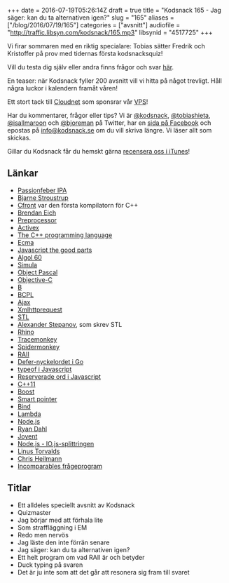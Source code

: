 +++
date = 2016-07-19T05:26:14Z
draft = true
title = "Kodsnack 165 - Jag säger: kan du ta alternativen igen?"
slug = "165"
aliases = ["/blog/2016/07/19/165"]
categories = ["avsnitt"]
audiofile = "http://traffic.libsyn.com/kodsnack/165.mp3"
libsynid = "4517725"
+++

Vi firar sommaren med en riktig specialare: Tobias sätter Fredrik och Kristoffer på prov med tidernas första kodsnacksquiz!

Vill du testa dig själv eller andra finns frågor och svar [här](http://www.kodsnack.se/quiz1)</a>.

En teaser: när Kodsnack fyller 200 avsnitt vill vi hitta på något trevligt. Håll några luckor i kalendern framåt våren!

Ett stort tack till [Cloudnet](http://www.cloudnet.se) som sponsrar vår [VPS](http://en.wikipedia.org/wiki/Virtual_private_server)!

Har du kommentarer, frågor eller tips? Vi är [@kodsnack](https://www.twitter.com/kodsnack), [@tobiashieta](https://www.twitter.com/tobiashieta), [@isallmaroon](https://www.twitter.com/isallmaroon) och [@bjoreman](https://www.twitter.com/bjoreman) på Twitter, har en [sida på Facebook](https://www.facebook.com/kodsnack) och epostas på [info@kodsnack.se](mailto:info@kodsnack.se) om du vill skriva längre. Vi läser allt som skickas.

Gillar du Kodsnack får du hemskt gärna [recensera oss i iTunes](http://itunes.apple.com/se/podcast/kodsnack/id561631498?l=en)!

## Länkar ##
* [Passionfeber IPA](http://brygd.com/ol/brewski-passionfeber-ipa/)
* [Bjarne Stroustrup](http://www.stroustrup.com/)
* [Cfront](https://en.wikipedia.org/wiki/Cfront) var den första kompilatorn för C++
* [Brendan Eich](https://en.wikipedia.org/wiki/Brendan_Eich)
* [Preprocessor](https://en.wikipedia.org/wiki/Preprocessor)
* [Activex](https://en.wikipedia.org/wiki/ActiveX)
* [The C++ programming language](https://en.wikipedia.org/wiki/The_C%2B%2B_Programming_Language)
* [Ecma](https://en.wikipedia.org/wiki/Ecma_International)
* [Javascript the good parts](https://www.youtube.com/watch?v=hQVTIJBZook)
* [Algol 60](https://en.wikipedia.org/wiki/ALGOL_60)
* [Simula](https://en.wikipedia.org/wiki/Simula)
* [Object Pascal](https://en.wikipedia.org/wiki/Object_Pascal)
* [Objective-C](https://en.wikipedia.org/wiki/Objective-C)
* [B](https://en.wikipedia.org/wiki/B_%28programming_language%29)
* [BCPL](https://en.wikipedia.org/wiki/BCPL)
* [Ajax](https://en.wikipedia.org/wiki/Ajax_%28programming%29)
* [Xmlhttprequest](https://en.wikipedia.org/wiki/XMLHttpRequest)
* [STL](https://en.wikipedia.org/wiki/Standard_Template_Library)
* [Alexander Stepanov](https://en.wikipedia.org/wiki/Alexander_Stepanov), som skrev STL
* [Rhino](https://en.wikipedia.org/wiki/Rhino_%28JavaScript_engine%29)
* [Tracemonkey](https://en.wikipedia.org/wiki/SpiderMonkey#TraceMonkey)
* [Spidermonkey](https://en.wikipedia.org/wiki/SpiderMonkey)
* [RAII](https://en.wikipedia.org/wiki/Resource_Acquisition_Is_Initialization)
* [Defer-nyckelordet i Go](https://blog.golang.org/defer-panic-and-recover)
* [typeof i Javascript](https://developer.mozilla.org/en-US/docs/Web/JavaScript/Reference/Operators/typeof)
* [Reserverade ord i Javascript](https://developer.mozilla.org/en-US/docs/Web/JavaScript/Reference/Lexical_grammar#Reserved_keywords_as_of_ECMAScript_6)
* [C++11](https://en.wikipedia.org/wiki/C%2B%2B11)
* [Boost](https://en.wikipedia.org/wiki/Boost_%28C%2B%2B_libraries%29)
* [Smart pointer](https://msdn.microsoft.com/en-us/library/hh279674.aspx)
* [Bind](http://www.cplusplus.com/reference/functional/bind/)
* [Lambda](http://www.cprogramming.com/c++11/c++11-lambda-closures.html)
* [Node.js](https://en.wikipedia.org/wiki/Node.js)
* [Ryan Dahl](http://tinyclouds.org/)
* [Joyent](https://en.wikipedia.org/wiki/Joyent)
* [Node.js - IO.js-splittringen](http://www.javaworld.com/article/2855639/open-source-tools/qanda-why-io-js-decided-to-fork-node-js.html)
* [Linus Torvalds](https://en.wikipedia.org/wiki/Linus_Torvalds)
* [Chris Heilmann](https://www.christianheilmann.com/)
* [Incomparables frågeprogram](https://www.theincomparable.com/gameshow/)

## Titlar ##
* Ett alldeles speciellt avsnitt av Kodsnack
* Quizmaster
* Jag börjar med att förhala lite
* Som straffläggning i EM
* Redo men nervös
* Jag läste den inte förrän senare
* Jag säger: kan du ta alternativen igen?
* Ett helt program om vad RAII är och betyder
* Duck typing på svaren
* Det är ju inte som att det går att resonera sig fram till svaret